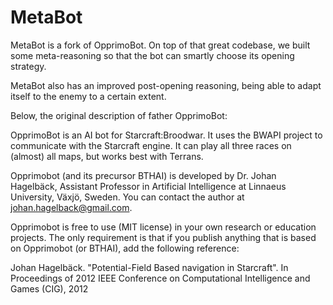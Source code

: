 # MetaBot

MetaBot is a fork of OpprimoBot. On top of that great codebase, we built some meta-reasoning so that the bot can smartly choose its opening strategy. 

MetaBot also has an improved post-opening reasoning, being able to adapt itself to the enemy to a certain extent.

Below, the original description of father OpprimoBot:

OpprimoBot is an AI bot for Starcraft:Broodwar. It uses the BWAPI project to communicate with the Starcraft engine. 
It can play all three races on (almost) all maps, but works best with Terrans.

Opprimobot (and its precursor BTHAI) is developed by Dr. Johan Hagelbäck, Assistant Professor in Artificial Intelligence 
at Linnaeus University, Växjö, Sweden. You can contact the author at johan.hagelback@gmail.com.

Opprimobot is free to use (MIT license) in your own research or education projects. The only requirement is that if you 
publish anything that is based on Opprimobot (or BTHAI), add the following reference:

Johan Hagelbäck. "Potential-Field Based navigation in Starcraft". In Proceedings of 2012 IEEE Conference on 
Computational Intelligence and Games (CIG), 2012
